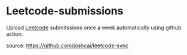 # Leetcode-submissions

Upload [Leetcode](https://leetcode.com/) submitssions once a week automatically using github action.


source: https://github.com/joshcai/leetcode-sync
